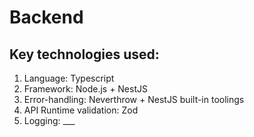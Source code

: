 # Backend

## Key technologies used:
1. Language: Typescript
2. Framework: Node.js + NestJS
3. Error-handling: Neverthrow + NestJS built-in toolings
4. API Runtime validation: Zod
5. Logging: ___
